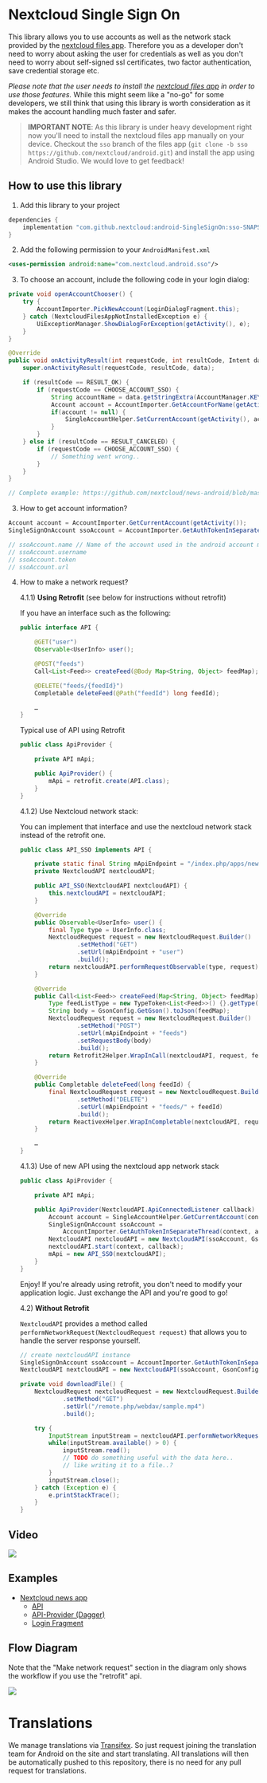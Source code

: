 # Nextcloud Single Sign On

This library allows you to use accounts as well as the network stack provided by the [nextcloud files app](https://play.google.com/store/apps/details?id=com.nextcloud.client). Therefore you as a developer don't need to worry about asking the user for credentials as well as you don't need to worry about self-signed ssl certificates, two factor authentication, save credential storage etc.

*Please note that the user needs to install the [nextcloud files app](https://play.google.com/store/apps/details?id=com.nextcloud.client) in order to use those features.* While this might seem like a "no-go" for some developers, we still think that using this library is worth consideration as it makes the account handling much faster and safer.


>**IMPORTANT NOTE**: As this library is under heavy development right now you'll need to install the nextcloud files app manually on your device. Checkout the `sso` branch of the files app (`git clone -b sso https://github.com/nextcloud/android.git`) and install the app using Android Studio. We would love to get feedback!

## How to use this library

1) Add this library to your project

```gradle
dependencies {
    implementation "com.github.nextcloud:android-SingleSignOn:sso-SNAPSHOT"
}
```
2) Add the following permission to your `AndroidManifest.xml`

```xml
<uses-permission android:name="com.nextcloud.android.sso"/>
```

3) To choose an account, include the following code in your login dialog:

```java
private void openAccountChooser() {
    try {
        AccountImporter.PickNewAccount(LoginDialogFragment.this);
    } catch (NextcloudFilesAppNotInstalledException e) {
        UiExceptionManager.ShowDialogForException(getActivity(), e);
    }
}

@Override
public void onActivityResult(int requestCode, int resultCode, Intent data) {
    super.onActivityResult(requestCode, resultCode, data);

    if (resultCode == RESULT_OK) {
        if (requestCode == CHOOSE_ACCOUNT_SSO) {
            String accountName = data.getStringExtra(AccountManager.KEY_ACCOUNT_NAME);
            Account account = AccountImporter.GetAccountForName(getActivity(), accountName);
            if(account != null) {
                SingleAccountHelper.SetCurrentAccount(getActivity(), account);
            }
        }
    } else if (resultCode == RESULT_CANCELED) {
        if (requestCode == CHOOSE_ACCOUNT_SSO) {
            // Something went wrong..
        }
    }
}

// Complete example: https://github.com/nextcloud/news-android/blob/master/News-Android-App/src/main/java/de/luhmer/owncloudnewsreader/LoginDialogFragment.java
```

3) How to get account information?

```java
Account account = AccountImporter.GetCurrentAccount(getActivity());
SingleSignOnAccount ssoAccount = AccountImporter.GetAuthTokenInSeparateThread(getActivity(), account);

// ssoAccount.name // Name of the account used in the android account manager
// ssoAccount.username
// ssoAccount.token
// ssoAccount.url
```

4) How to make a network request?

    4.1.1) **Using Retrofit** (see below for instructions without retrofit)

    If you have an interface such as the following:

    ```java
    public interface API {

        @GET("user")
        Observable<UserInfo> user();

        @POST("feeds")
        Call<List<Feed>> createFeed(@Body Map<String, Object> feedMap);

        @DELETE("feeds/{feedId}")
        Completable deleteFeed(@Path("feedId") long feedId);

        …
    }
    ```

    Typical use of API using Retrofit
    ```java
    public class ApiProvider {

        private API mApi;

        public ApiProvider() {
            mApi = retrofit.create(API.class);
        }
    }
    ```

    4.1.2) Use Nextcloud network stack:

    You can implement that interface and use the nextcloud network stack instead of the retrofit one.

    ```java
    public class API_SSO implements API {

        private static final String mApiEndpoint = "/index.php/apps/news/api/v1-2/";
        private NextcloudAPI nextcloudAPI;

        public API_SSO(NextcloudAPI nextcloudAPI) {
            this.nextcloudAPI = nextcloudAPI;
        }

        @Override
        public Observable<UserInfo> user() {
            final Type type = UserInfo.class;
            NextcloudRequest request = new NextcloudRequest.Builder()
                    .setMethod("GET")
                    .setUrl(mApiEndpoint + "user")
                    .build();
            return nextcloudAPI.performRequestObservable(type, request);
        }

        @Override
        public Call<List<Feed>> createFeed(Map<String, Object> feedMap) {
            Type feedListType = new TypeToken<List<Feed>>() {}.getType();
            String body = GsonConfig.GetGson().toJson(feedMap);
            NextcloudRequest request = new NextcloudRequest.Builder()
                    .setMethod("POST")
                    .setUrl(mApiEndpoint + "feeds")
                    .setRequestBody(body)
                    .build();
            return Retrofit2Helper.WrapInCall(nextcloudAPI, request, feedListType);
        }

        @Override
        public Completable deleteFeed(long feedId) {
            final NextcloudRequest request = new NextcloudRequest.Builder()
                    .setMethod("DELETE")
                    .setUrl(mApiEndpoint + "feeds/" + feedId)
                    .build();
            return ReactivexHelper.WrapInCompletable(nextcloudAPI, request);
        }

        …
    }
    ```

    4.1.3) Use of new API using the nextcloud app network stack

    ```java
    public class ApiProvider {

        private API mApi;

        public ApiProvider(NextcloudAPI.ApiConnectedListener callback) {
            Account account = SingleAccountHelper.GetCurrentAccount(context);
            SingleSignOnAccount ssoAccount =
                AccountImporter.GetAuthTokenInSeparateThread(context, account);
            NextcloudAPI nextcloudAPI = new NextcloudAPI(ssoAccount, GsonConfig.GetGson());
            nextcloudAPI.start(context, callback);
            mApi = new API_SSO(nextcloudAPI);
        }
    }
    ```
    Enjoy! If you're already using retrofit, you don't need to modify your application logic. Just exchange the API and you're good to go!

    4.2) **Without Retrofit**

    `NextcloudAPI` provides a method called `performNetworkRequest(NextcloudRequest request)` that allows you to handle the server response yourself.

    ```java
    // create nextcloudAPI instance
    SingleSignOnAccount ssoAccount = AccountImporter.GetAuthTokenInSeparateThread(context, account);
    NextcloudAPI nextcloudAPI = new NextcloudAPI(ssoAccount, GsonConfig.GetGson());

    private void downloadFile() {
        NextcloudRequest nextcloudRequest = new NextcloudRequest.Builder()
                .setMethod("GET")
                .setUrl("/remote.php/webdav/sample.mp4")
                .build();

        try {
            InputStream inputStream = nextcloudAPI.performNetworkRequest(nextcloudRequest);
            while(inputStream.available() > 0) {
                inputStream.read();
                // TODO do something useful with the data here..
                // like writing it to a file..?
            }
            inputStream.close();
        } catch (Exception e) {
            e.printStackTrace();
        }
    }
    ```

## Video

![](https://user-images.githubusercontent.com/4489723/41563281-75cbc196-734f-11e8-8b22-7b906363e34a.gif)


## Examples

- [Nextcloud news app](https://github.com/nextcloud/news-android)
    - [API](https://github.com/nextcloud/news-android/blob/master/News-Android-App/src/main/java/de/luhmer/owncloudnewsreader/reader/nextcloud/API_SSO.java)
    - [API-Provider (Dagger)](https://github.com/nextcloud/news-android/blob/master/News-Android-App/src/main/java/de/luhmer/owncloudnewsreader/di/ApiProvider.java#L98)
    - [Login Fragment](https://github.com/nextcloud/news-android/blob/master/News-Android-App/src/main/java/de/luhmer/owncloudnewsreader/LoginDialogFragment.java)




## Flow Diagram

Note that the "Make network request" section in the diagram only shows the workflow if you use the "retrofit" api.

![](doc/NextcloudSingleSignOn.png)

# Translations
We manage translations via [Transifex](https://www.transifex.com/nextcloud/nextcloud/android-singlesignon/). So just request joining the translation team for Android on the site and start translating. All translations will then be automatically pushed to this repository, there is no need for any pull request for translations.